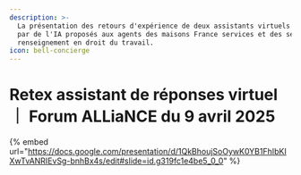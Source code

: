 ```yaml
---
description: >-
  La présentation des retours d'expérience de deux assistants virtuels propulsés
  par de l'IA proposés aux agents des maisons France services et des services de
  renseignement en droit du travail.
icon: bell-concierge
---
```


# Retex assistant de réponses virtuel｜ Forum ALLiaNCE du 9 avril 2025

{% embed url="https://docs.google.com/presentation/d/1QkBhoujSoOywK0YB1FhIbKIXwTvANRIEvSg-bnhBx4s/edit#slide=id.g319fc1e4be5_0_0" %}

